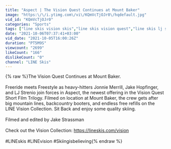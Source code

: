```yaml
---
title: "Aspect | The Vision Quest Continues at Mount Baker"
image: "https:\/\/i.ytimg.com\/vi\/KQmVcTjOJr0\/hqdefault.jpg"
vid_id: "KQmVcTjOJr0"
categories: "Sports"
tags: ["line skis vision skis","line skis vision quest","line skis lj strenio"]
date: "2021-10-06T07:37:41+03:00"
vid_date: "2021-10-05T16:00:26Z"
duration: "PT5M9S"
viewcount: "2699"
likeCount: "166"
dislikeCount: "0"
channel: "LINE Skis"
---
```

{% raw %}The Vision Quest Continues at Mount Baker. <br /><br />Freeride meets Freestyle as heavy-hitters Jonnie Merrill, Jake Hopfinger, and LJ Strenio join forces in Aspect, the newest offering in the Vision Quest Short Film Trilogy. Filmed on location at Mount Baker, the crew gets after big mountain lines, backcountry booters, and endless free refills on the LINE Vision Collection. Sit Back and enjoy some quality skiing. <br /><br />Filmed and edited by Jake Strassman <br /><br />Check out the Vision Collection: <a rel="nofollow" target="blank" href="https://lineskis.com/vision">https://lineskis.com/vision</a><br /><br />#LINEskis #LINEvision #Skiingisbelieving{% endraw %}
